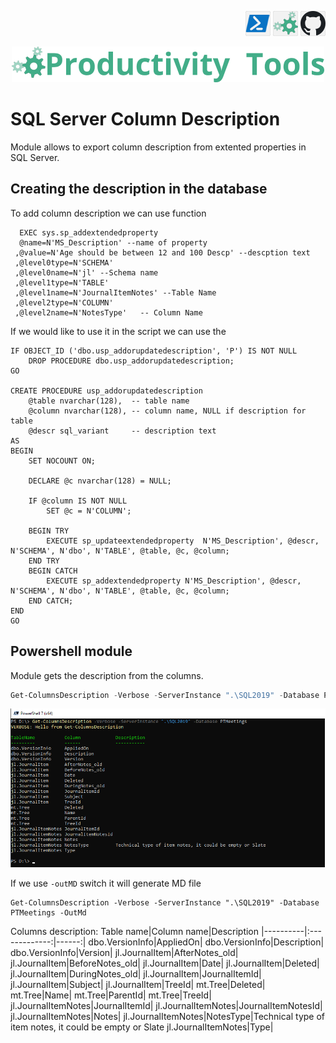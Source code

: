 <!--Category:SQL,Powershell--> 
 <p align="right">
  <a href="https://www.powershellgallery.com/packages/ProductivityTools.SQLServerColumnDescription/"><img src="Images/Header/Powershell_border_40px.png" /></a>
    <a href="http://productivitytools.tech/sql-server-column-description/"><img src="Images/Header/ProductivityTools_green_40px_2.png" /><a> 
    <a href="https://github.com/pwujczyk/ProductivityTools.SQLServerColumnDescription"><img src="Images/Header/Github_border_40px.png" /></a>
</p>
<p align="center">
    <a href="http://http://productivitytools.tech/">
        <img src="Images/Header/LogoTitle_green_500px.png" />
    </a>
</p>


# SQL Server Column Description

Module allows to export column description from extented properties in SQL Server.

<!--more-->


## Creating the description in the database
To add column description we can use function

```
  EXEC sys.sp_addextendedproperty
  @name=N'MS_Description' --name of property
 ,@value=N'Age should be between 12 and 100 Descp' --descption text
 ,@level0type=N'SCHEMA'
 ,@level0name=N'jl' --Schema name
 ,@level1type=N'TABLE'
 ,@level1name=N'JournalItemNotes' --Table Name
 ,@level2type=N'COLUMN'
 ,@level2name=N'NotesType'   -- Column Name
```

If we would like to use it in the script we can use the 


```
IF OBJECT_ID ('dbo.usp_addorupdatedescription', 'P') IS NOT NULL
    DROP PROCEDURE dbo.usp_addorupdatedescription;
GO

CREATE PROCEDURE usp_addorupdatedescription
    @table nvarchar(128),  -- table name
    @column nvarchar(128), -- column name, NULL if description for table
    @descr sql_variant     -- description text
AS
BEGIN
    SET NOCOUNT ON;

    DECLARE @c nvarchar(128) = NULL;

    IF @column IS NOT NULL
        SET @c = N'COLUMN';

    BEGIN TRY
        EXECUTE sp_updateextendedproperty  N'MS_Description', @descr, N'SCHEMA', N'dbo', N'TABLE', @table, @c, @column;
    END TRY
    BEGIN CATCH
        EXECUTE sp_addextendedproperty N'MS_Description', @descr, N'SCHEMA', N'dbo', N'TABLE', @table, @c, @column;
    END CATCH;
END
GO
```

## Powershell module

Module gets the description from the columns.
```powershell
Get-ColumnsDescription -Verbose -ServerInstance ".\SQL2019" -Database PTMeetings
```
![description](images\Description.png)

If we use ```-outMD``` switch it will generate MD file

```
Get-ColumnsDescription -Verbose -ServerInstance ".\SQL2019" -Database PTMeetings -OutMd
```

Columns description:
Table name|Column name|Description
|----------|:-------------:|------:|
dbo.VersionInfo|AppliedOn|
dbo.VersionInfo|Description|
dbo.VersionInfo|Version|
jl.JournalItem|AfterNotes_old|
jl.JournalItem|BeforeNotes_old|
jl.JournalItem|Date|
jl.JournalItem|Deleted|
jl.JournalItem|DuringNotes_old|
jl.JournalItem|JournalItemId|
jl.JournalItem|Subject|
jl.JournalItem|TreeId|
mt.Tree|Deleted|
mt.Tree|Name|
mt.Tree|ParentId|
mt.Tree|TreeId|
jl.JournalItemNotes|JournalItemId|
jl.JournalItemNotes|JournalItemNotesId|
jl.JournalItemNotes|Notes|
jl.JournalItemNotes|NotesType|Technical type of item notes, it could be empty or Slate
jl.JournalItemNotes|Type|


